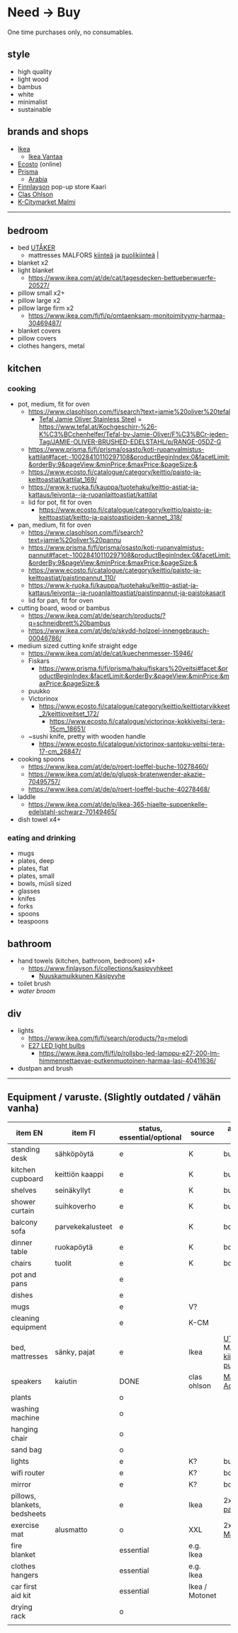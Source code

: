 # Need &rarr; Buy

One time purchases only, no consumables.

## style

* high quality
* light wood
* bambus
* white
* minimalist
* sustainable

## brands and shops

* [Ikea](https://www.ikea.com/fi/fi/)
  * [Ikea Vantaa](https://www.ikea.com/fi/fi/stores/vantaa/)
* [Ecosto](https://www.ecosto.fi/) (online)
* [Prisma](https://www.prisma.fi/fi/prisma)
  * [Arabia](https://arabia.fi/)
* [Finnlayson](https://www.finlayson.fi/) pop-up store Kaari
* [Clas Ohlson](https://www.clasohlson.com/fi/)
* [K-Citymarket Malmi](https://www.k-ruoka.fi/kauppa/k-citymarket-helsinki-malmi)


- - -


## bedroom

* bed  [UTÅKER](https://www.ikea.com/fi/fi/p/utaker-pinottava-saenky-maenty-00360484/)
  * mattresses MALFORS [kiinteä](https://www.ikea.com/fi/fi/p/malfors-vaahtomuovipatja-kiinteae-valkoinen-00272307/) ja [puolikiinteä](https://www.ikea.com/fi/fi/p/malfors-vaahtomuovipatja-puolikiinteae-valkoinen-10272284/) |
* blanket x2
* light blanket
  * https://www.ikea.com/at/de/cat/tagesdecken-bettueberwuerfe-20527/
* pillow small x2+
* pillow large x2
* pillow large firm x2
  * https://www.ikea.com/fi/fi/p/omtaenksam-monitoimityyny-harmaa-30469487/
* blanket covers
* pillow covers
* clothes hangers, metal


## kitchen

### cooking

* pot, medium, fit for oven
  * https://www.clasohlson.com/fi/search?text=jamie%20oliver%20tefal
    * [Tefal Jamie Oliver Stainless Steel](https://www.tefal.com/Cookware-%26-Kitchenware/Pots-%26-Pans/Cooking-like-Jamie-Oliver/Jamie-Oliver-Stainless-Steel/p/R-jamie-oliver-stainless-steel) = https://www.tefal.at/Kochgeschirr-%26-K%C3%BCchenhelfer/Tefal-by-Jamie-Oliver/F%C3%BCr-jeden-Tag/JAMIE-OLIVER-BRUSHED-EDELSTAHL/p/RANGE-05DZ-G
  * https://www.prisma.fi/fi/prisma/osasto/koti-ruoanvalmistus-kattilat#facet:-10028410110297108&productBeginIndex:0&facetLimit:&orderBy:9&pageView:&minPrice:&maxPrice:&pageSize:&
  * https://www.ecosto.fi/catalogue/category/keittio/paisto-ja-keittoastiat/kattilat_169/
  * https://www.k-ruoka.fi/kauppa/tuotehaku/keittio-astiat-ja-kattaus/leivonta--ja-ruoanlaittoastiat/kattilat
  * lid for pot, fit for oven
    * https://www.ecosto.fi/catalogue/category/keittio/paisto-ja-keittoastiat/keitto-ja-paistoastioiden-kannet_318/
* pan, medium, fit for oven
  * https://www.clasohlson.com/fi/search?text=jamie%20oliver%20pannu
  * https://www.prisma.fi/fi/prisma/osasto/koti-ruoanvalmistus-pannut#facet:-10028410110297108&productBeginIndex:0&facetLimit:&orderBy:9&pageView:&minPrice:&maxPrice:&pageSize:&
  * https://www.ecosto.fi/catalogue/category/keittio/paisto-ja-keittoastiat/paistinpannut_110/
  * https://www.k-ruoka.fi/kauppa/tuotehaku/keittio-astiat-ja-kattaus/leivonta--ja-ruoanlaittoastiat/paistinpannut-ja-paistokasarit
  * lid for pan, fit for oven
* cutting board, wood or bambus
  * https://www.ikea.com/at/de/search/products/?q=schneidbrett%20bambus
  * https://www.ikea.com/at/de/p/skydd-holzoel-innengebrauch-00046786/
* medium sized cutting knife straight edge
  * https://www.ikea.com/at/de/cat/kuechenmesser-15946/
  * Fiskars
    * https://www.prisma.fi/fi/prisma/haku/fiskars%20veitsi#facet:&productBeginIndex:&facetLimit:&orderBy:&pageView:&minPrice:&maxPrice:&pageSize:&
  * puukko
  * Victorinox
    * https://www.ecosto.fi/catalogue/category/keittio/keittiotarvikkeet_2/keittioveitset_172/
      * https://www.ecosto.fi/catalogue/victorinox-kokkiveitsi-tera-15cm_18651/
  * ~sushi knife, pretty with wooden handle
    * https://www.ecosto.fi/catalogue/victorinox-santoku-veitsi-tera-17-cm_26847/
* cooking spoons
  * https://www.ikea.com/at/de/p/roert-loeffel-buche-10278460/
  * https://www.ikea.com/at/de/p/glupsk-bratenwender-akazie-70495757/
  * https://www.ikea.com/at/de/p/roert-loeffel-buche-40278468/
* laddle
  * https://www.ikea.com/at/de/p/ikea-365-hjaelte-suppenkelle-edelstahl-schwarz-70149465/
* dish towel x4+

### eating and drinking

* mugs
* plates, deep
* plates, flat
* plates, small
* bowls, müsli sized
* glasses
* knifes
* forks
* spoons
* teaspoons


## bathroom

* hand towels (kitchen, bathroom, bedroom) x4+
  * https://www.finlayson.fi/collections/kasipyyhkeet
    * [Nuuskamuikkunen Käsipyyhe](https://www.finlayson.fi/products/nuuskamuikkunen-pyyhe?variant=32981689729099)
* toilet brush
* *water broom*


## div

* lights
  * https://www.ikea.com/fi/fi/search/products/?q=melodi
  * [E27 LED light bulbs](https://www.ikea.com/fi/fi/search/products/?q=e27)
    * https://www.ikea.com/fi/fi/p/rollsbo-led-lamppu-e27-200-lm-himmennettaevae-putkenmuotoinen-harmaa-lasi-40411636/
* dustpan and brush


- - -


## Equipment / varuste. (Slightly outdated / vähän vanha)

| item EN | item FI | status, essential/optional | source | additional info |
|-|-|-|-|-|
| standing desk | sähköpöytä | e | K | buy |
| kitchen cupboard | keittiön kaappi | e | K | buy |
| shelves | seinäkyllyt | e | K | buy |
| shower curtain | suihkoverho | e | K | buy |
| balcony sofa | parvekekalusteet | e | K | borrow |
| dinner table | ruokapöytä | e | K | borrow |
| chairs | tuolit | e | K | borrow |
| pot and pans | | e | | |
| dishes | | e | | |
| mugs | | e | V? | |
| cleaning equipment | | e | K-CM | |
| bed, mattresses | sänky, pajat | e | Ikea | [UTÅKER](https://www.ikea.com/fi/fi/p/utaker-pinottava-saenky-maenty-00360484/) + MALFORS [kiinteä](https://www.ikea.com/fi/fi/p/malfors-vaahtomuovipatja-kiinteae-valkoinen-00272307/) ja [puolikiinteä](https://www.ikea.com/fi/fi/p/malfors-vaahtomuovipatja-puolikiinteae-valkoinen-10272284/) |
| speakers | kaiutin | DONE | clas ohlson | [Marshall Acton II BT](https://www.clasohlson.com/fi/Bluetooth-kaiutin-Marshall-Acton-II-BT/p/38-9292-1) |
| plants | | o | | |
| washing machine | | o | | |
| hanging chair | | o | | |
| sand bag | | o | | |
| lights | | e | K? | buy |
| wifi router | | e | K? | borrow/buy |
| mirror | | e | K? | borrow/buy |
| pillows, blankets, bedsheets | | e | Ikea | 2x [patjansuojus](https://www.ikea.com/fi/fi/p/luddros-patjansuojus-30461641/) |
| exercise mat | alusmatto | o | XXL | 2x [Puzzle Mat](https://www.xxl.fi/pure2improve-puzzle-mat-alusmatto-multicolor/p/1156029_1_style) |
| fire blanket | | essential | e.g. Ikea | |
| clothes hangers | | essential | e.g. Ikea | |
| car first aid kit | | essential | Ikea / Motonet | |
| drying rack | | o | | |
| | | | | |
